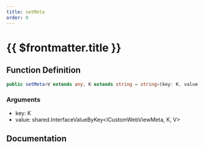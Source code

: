 ```yaml
---
title: setMeta
order: 0
---
```


# {{ $frontmatter.title }}

## Function Definition

```ts
public setMeta<V extends any, K extends string = string>(key: K, value: shared.InterfaceValueByKey<ICustomWebViewMeta, K, V>): void;
```

### Arguments

* key: K
* value: shared.InterfaceValueByKey<ICustomWebViewMeta, K, V>

## Documentation

<!--@include: ./parts/setMeta.md-->
